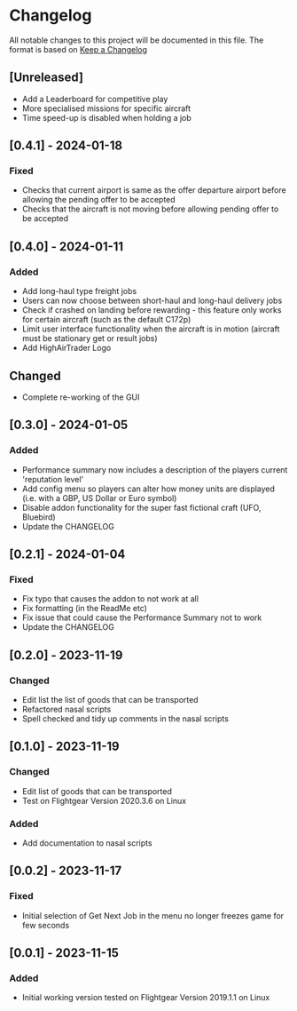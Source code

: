 # Changelog

All notable changes to this project will be documented in this file.
The format is based on [Keep a Changelog](https://keepachangelog.com/en/1.0.0/)

## [Unreleased]

- Add a Leaderboard for competitive play
- More specialised missions for specific aircraft
- Time speed-up is disabled when holding a job

## [0.4.1] - 2024-01-18

### Fixed

- Checks that current airport is same as the offer departure airport before allowing the pending offer to be accepted 
- Checks that the aircraft is not moving before allowing pending offer to be accepted

## [0.4.0] - 2024-01-11

### Added

- Add long-haul type freight jobs
- Users can now choose between short-haul and long-haul delivery jobs
- Check if crashed on landing before rewarding - this feature only works for certain aircraft (such as the default C172p)
- Limit user interface functionality when the aircraft is in motion (aircraft must be stationary get or result jobs)
- Add HighAirTrader Logo

## Changed

- Complete re-working of the GUI

## [0.3.0] - 2024-01-05

### Added

- Performance summary now includes a description of the players current 'reputation level'
- Add config menu so players can alter how money units are displayed (i.e. with a GBP, US Dollar or Euro symbol)
- Disable addon functionality for the super fast fictional craft (UFO, Bluebird)
- Update the CHANGELOG

## [0.2.1] - 2024-01-04

### Fixed

- Fix typo that causes the addon to not work at all
- Fix formatting (in the ReadMe etc)
- Fix issue that could cause the Performance Summary not to work
- Update the CHANGELOG

## [0.2.0] - 2023-11-19

### Changed

- Edit list the list of goods that can be transported
- Refactored nasal scripts
- Spell checked and tidy up comments in the nasal scripts

## [0.1.0] - 2023-11-19

### Changed

- Edit list of goods that can be transported
- Test on Flightgear Version 2020.3.6 on Linux

### Added

- Add documentation to nasal scripts

## [0.0.2] - 2023-11-17

### Fixed

- Initial selection of Get Next Job in the menu no longer freezes game for few seconds

## [0.0.1] - 2023-11-15

### Added

- Initial working version tested on Flightgear Version 2019.1.1 on Linux
